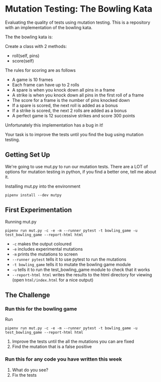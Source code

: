 # Mutation Testing: The Bowling Kata

Evaluating the quality of tests using mutation testing. This is a repository with an implementation of the bowling kata. 

The the bowling kata is:

Create a class with 2 methods:
 - roll(self, pins)
 - score(self)

The rules for scoring are as follows
* A game is 10 frames
* Each frame can have up to 2 rolls
* A spare is when you knock down all pins in a frame
* A strike is when you knock down all pins in the first roll of a frame
* The score for a frame is the number of pins knocked down
* If a spare is scored, the next roll is added as a bonus
* If a strike is scored, the next 2 rolls are added as a bonus
* A perfect game is 12 successive strikes and score 300 points

Unfortunately this implementation has a bug in it!

Your task is to improve the tests until you find the bug using mutation testing.

## Getting Set Up

We're going to use mut.py to run our mutation tests. There are a LOT of options for mutation testing in python, if you find a better one, tell me about it.

Installing mut.py into the environment

```shell
pipenv install --dev mutpy
```

## First Experimentation

Running mut.py

```shell
pipenv run mut.py -c -e -m --runner pytest -t bowling_game -u test_bowling_game --report-html html
```

* `-c` makes the output coloured
* `-e` includes experimental mutations
* `-m` prints the mutations to screen
* `--runner pytest` tells it to use pytest to run the mutations
* `-t bowling_game` tells it to mutate the bowling game module
* `-u` tells it to run the test_bowling_game module to check that it works
* `--report-html html` writes the results to the html directory for viewing (open `html/index.html` for a nice output)

## The Challenge

### Run this for the bowling game

Run 

```shell
pipenv run mut.py -c -e -m --runner pytest -t bowling_game -u test_bowling_game --report-html html
```

1. Improve the tests until the all the mutations you can are fixed
2. Find the mutation that is a false positive

### Run this for any code you have written this week

1. What do you see?
2. Fix the tests
